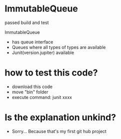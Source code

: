 # ImmutableQueue

passed build and test

ImmutableQueue

  - has queue interface
  - Queues where all types of types are available
  - Junit(version.jupiter) available

# how to test this code?

  - download this code
  - move "bin" folder
  - execute command: junit xxxx

# Is the explanation unkind?
  - Sorry... Because that's my first git hub project
